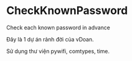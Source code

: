 # CheckKnownPassword
Check each known password in advance

Đây là 1 dự án rảnh đời của vDoan.

Sử dụng thư viện pywifi, comtypes, time.
